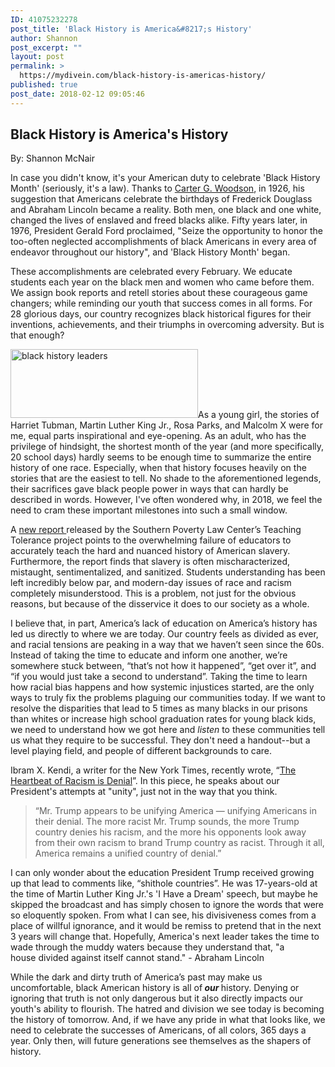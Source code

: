 ```yaml
---
ID: 41075232278
post_title: 'Black History is America&#8217;s History'
author: Shannon
post_excerpt: ""
layout: post
permalink: >
  https://mydivein.com/black-history-is-americas-history/
published: true
post_date: 2018-02-12 09:05:46
---
```

<h2>Black History is America's History</h2>
By: Shannon McNair

In case you didn't know, it's your American duty to celebrate 'Black History Month' (seriously, it's a law). Thanks to <a href="https://mydivein.com/the-story-behind-the-founder-of-black-history-month/">Carter G. Woodson</a>, in 1926, his suggestion that Americans celebrate the birthdays of Frederick Douglass and Abraham Lincoln became a reality. Both men, one black and one white, changed the lives of enslaved and freed blacks alike. Fifty years later, in 1976, President Gerald Ford proclaimed, "<span style="font-family: -apple-system, BlinkMacSystemFont, 'Segoe UI', Roboto, Oxygen-Sans, Ubuntu, Cantarell, 'Helvetica Neue', sans-serif;">Seize the opportunity to honor the too-often neglected accomplishments of black Americans in every area of endeavor throughout our history", and 'Black History Month' began.</span>

These accomplishments are celebrated every February. We educate students each year on the black men and women who came before them. We assign book reports and retell stories about these courageous game changers; while reminding our youth that success comes in all forms. For 28 glorious days, our country recognizes black historical figures for their inventions, achievements, and their triumphs in overcoming adversity. But is that enough?

<img class="alignleft wp-image-41075232280 size-medium" src="https://mydivein.com/wp-content/uploads/2018/02/black-history-header-300x110.jpg" alt="black history leaders" width="300" height="110" />As a young girl, the stories of Harriet Tubman, Martin Luther King Jr., Rosa Parks, and Malcolm X were for me, equal parts inspirational and eye-opening. As an adult, who has the privilege of hindsight, the shortest month of the year (and more specifically, 20 school days) hardly seems to be enough time to summarize the entire history of one race. Especially, when that history focuses heavily on the stories that are the easiest to tell. No shade to the aforementioned legends, their sacrifices gave black people power in ways that can hardly be described in words. However, I've often wondered why, in 2018, we feel the need to cram these important milestones into such a small window.

A <a href="https://www.splcenter.org/teaching-hard-history-american-slavery">new report </a>released by the Southern Poverty Law Center’s Teaching Tolerance project points to the overwhelming failure of educators to accurately teach the hard and nuanced history of American slavery. Furthermore, the report finds that slavery is often mischaracterized, mistaught, sentimentalized, and sanitized. Students understanding has been left incredibly below par, and modern-day issues of race and racism completely misunderstood. This is a problem, not just for the obvious reasons, but because of the disservice it does to our society as a whole.

I believe that, in part, America’s lack of education on America’s history has led us directly to where we are today. Our country feels as divided as ever, and racial tensions are peaking in a way that we haven’t seen since the 60s. Instead of taking the time to educate and inform one another, we’re somewhere stuck between, “that’s not how it happened”, “get over it”, and “if you would just take a second to understand”. Taking the time to learn how racial bias happens and how systemic injustices started, are the only ways to truly fix the problems plaguing our communities today. If we want to resolve the disparities that lead to 5 times as many blacks in our prisons than whites or increase high school graduation rates for young black kids, we need to understand how we got here and <em>listen</em> to these communities tell us what they require to be successful. They don't need a handout--but a level playing field, and people of different backgrounds to care.

Ibram X. Kendi, a writer for the New York Times, recently wrote, “<a href="https://www.nytimes.com/2018/01/13/opinion/sunday/heartbeat-of-racism-denial.html">The Heartbeat of Racism is Denial</a>”. In this piece, he speaks about our President's attempts at "unity", just not in the way that you think.
<blockquote><span style="font-family: -apple-system, BlinkMacSystemFont, 'Segoe UI', Roboto, Oxygen-Sans, Ubuntu, Cantarell, 'Helvetica Neue', sans-serif;">“Mr. Trump appears to be unifying America — unifying Americans in their denial. The more racist Mr. Trump sounds, the more Trump country denies his racism, and the more his opponents look away from their own racism to brand Trump country as racist. Through it all, America remains a unified country of denial.”</span></blockquote>
I can only wonder about the education President Trump received growing up that lead to comments like, “shithole countries”. He was 17-years-old at the time of Martin Luther King Jr.'s 'I Have a Dream' speech, but maybe he skipped the broadcast and has simply chosen to ignore the words that were so eloquently spoken. From what I can see, his divisiveness comes from a place of willful ignorance, and it would be remiss to pretend that in the next 3 years will change that. Hopefully, America's next leader takes the time to wade through the muddy waters because they understand that, "a house divided against itself cannot stand." - Abraham Lincoln

While the dark and dirty truth of America’s past may make us uncomfortable, black American history is all of<i></i><b><i> our </i></b>history. Denying or ignoring that truth is not only dangerous but it also directly impacts our youth's ability to flourish. The hatred and division we see today is becoming the history of tomorrow. And, if we have any pride in what that looks like, we need to celebrate the successes of Americans, of all colors, 365 days a year. Only then, will future generations see themselves as the shapers of history.